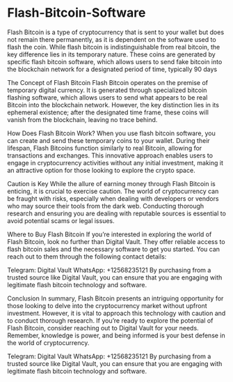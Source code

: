 # Flash-Bitcoin-Software
Flash Bitcoin is a type of cryptocurrency that is sent to your wallet but does not remain there permanently, as it is dependent on the software used to flash the coin. While flash bitcoin is indistinguishable from real bitcoin, the key difference lies in its temporary nature. These coins are generated by specific flash bitcoin software, which allows users to send fake bitcoin into the blockchain network for a designated period of time, typically 90 days

The Concept of Flash Bitcoin
Flash Bitcoin operates on the premise of temporary digital currency. It is generated through specialized bitcoin flashing software, which allows users to send what appears to be real Bitcoin into the blockchain network. However, the key distinction lies in its ephemeral existence; after the designated time frame, these coins will vanish from the blockchain, leaving no trace behind.


How Does Flash Bitcoin Work?
When you use flash bitcoin software, you can create and send these temporary coins to your wallet. During their lifespan, Flash Bitcoins function similarly to real Bitcoin, allowing for transactions and exchanges. This innovative approach enables users to engage in cryptocurrency activities without any initial investment, making it an attractive option for those looking to explore the crypto space.

Caution is Key
While the allure of earning money through Flash Bitcoin is enticing, it is crucial to exercise caution. The world of cryptocurrency can be fraught with risks, especially when dealing with developers or vendors who may source their tools from the dark web. Conducting thorough research and ensuring you are dealing with reputable sources is essential to avoid potential scams or legal issues.

Where to Buy Flash Bitcoin
If you’re interested in exploring the world of Flash Bitcoin, look no further than Digital Vault. They offer reliable access to flash bitcoin sales and the necessary software to get you started. You can reach out to them through the following contact details:

Telegram: Digital Vault
WhatsApp: +12568235121
By purchasing from a trusted source like Digital Vault, you can ensure that you are engaging with legitimate flash bitcoin technology and software.

Conclusion
In summary, Flash Bitcoin presents an intriguing opportunity for those looking to delve into the cryptocurrency market without upfront investment. However, it is vital to approach this technology with caution and to conduct thorough research. If you’re ready to explore the potential of Flash Bitcoin, consider reaching out to Digital Vault for your needs. Remember, knowledge is power, and being informed is your best defense in the world of cryptocurrency.

Telegram: Digital Vault
WhatsApp: +12568235121
By purchasing from a trusted source like Digital Vault, you can ensure that you are engaging with legitimate flash bitcoin technology and software.
